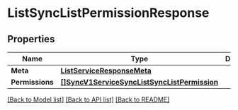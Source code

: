 # ListSyncListPermissionResponse

## Properties

Name | Type | Description | Notes
------------ | ------------- | ------------- | -------------
**Meta** | [**ListServiceResponseMeta**](ListServiceResponse_meta.md) |  |[optional] 
**Permissions** | [**[]SyncV1ServiceSyncListSyncListPermission**](sync.v1.service.sync_list.sync_list_permission.md) |  |[optional] 

[[Back to Model list]](../README.md#documentation-for-models) [[Back to API list]](../README.md#documentation-for-api-endpoints) [[Back to README]](../README.md)


